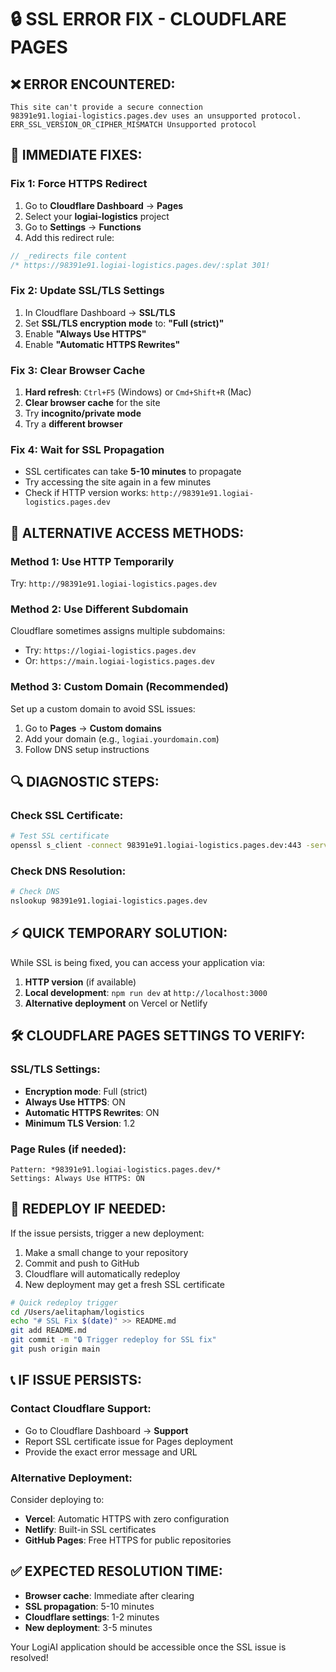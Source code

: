 # 🔒 SSL ERROR FIX - CLOUDFLARE PAGES

## ❌ **ERROR ENCOUNTERED:**
```
This site can't provide a secure connection
98391e91.logiai-logistics.pages.dev uses an unsupported protocol.
ERR_SSL_VERSION_OR_CIPHER_MISMATCH Unsupported protocol
```

## 🔧 **IMMEDIATE FIXES:**

### **Fix 1: Force HTTPS Redirect**
1. Go to **Cloudflare Dashboard** → **Pages**
2. Select your **logiai-logistics** project
3. Go to **Settings** → **Functions**
4. Add this redirect rule:

```javascript
// _redirects file content
/* https://98391e91.logiai-logistics.pages.dev/:splat 301!
```

### **Fix 2: Update SSL/TLS Settings**
1. In Cloudflare Dashboard → **SSL/TLS**
2. Set **SSL/TLS encryption mode** to: **"Full (strict)"**
3. Enable **"Always Use HTTPS"**
4. Enable **"Automatic HTTPS Rewrites"**

### **Fix 3: Clear Browser Cache**
1. **Hard refresh**: `Ctrl+F5` (Windows) or `Cmd+Shift+R` (Mac)
2. **Clear browser cache** for the site
3. Try **incognito/private mode**
4. Try a **different browser**

### **Fix 4: Wait for SSL Propagation**
- SSL certificates can take **5-10 minutes** to propagate
- Try accessing the site again in a few minutes
- Check if HTTP version works: `http://98391e91.logiai-logistics.pages.dev`

## 🚀 **ALTERNATIVE ACCESS METHODS:**

### **Method 1: Use HTTP Temporarily**
Try: `http://98391e91.logiai-logistics.pages.dev`

### **Method 2: Use Different Subdomain**
Cloudflare sometimes assigns multiple subdomains:
- Try: `https://logiai-logistics.pages.dev`
- Or: `https://main.logiai-logistics.pages.dev`

### **Method 3: Custom Domain (Recommended)**
Set up a custom domain to avoid SSL issues:
1. Go to **Pages** → **Custom domains**
2. Add your domain (e.g., `logiai.yourdomain.com`)
3. Follow DNS setup instructions

## 🔍 **DIAGNOSTIC STEPS:**

### **Check SSL Certificate:**
```bash
# Test SSL certificate
openssl s_client -connect 98391e91.logiai-logistics.pages.dev:443 -servername 98391e91.logiai-logistics.pages.dev
```

### **Check DNS Resolution:**
```bash
# Check DNS
nslookup 98391e91.logiai-logistics.pages.dev
```

## ⚡ **QUICK TEMPORARY SOLUTION:**

While SSL is being fixed, you can access your application via:
1. **HTTP version** (if available)
2. **Local development**: `npm run dev` at `http://localhost:3000`
3. **Alternative deployment** on Vercel or Netlify

## 🛠️ **CLOUDFLARE PAGES SETTINGS TO VERIFY:**

### **SSL/TLS Settings:**
- **Encryption mode**: Full (strict)
- **Always Use HTTPS**: ON
- **Automatic HTTPS Rewrites**: ON
- **Minimum TLS Version**: 1.2

### **Page Rules (if needed):**
```
Pattern: *98391e91.logiai-logistics.pages.dev/*
Settings: Always Use HTTPS: ON
```

## 🔄 **REDEPLOY IF NEEDED:**

If the issue persists, trigger a new deployment:
1. Make a small change to your repository
2. Commit and push to GitHub
3. Cloudflare will automatically redeploy
4. New deployment may get a fresh SSL certificate

```bash
# Quick redeploy trigger
cd /Users/aelitapham/logistics
echo "# SSL Fix $(date)" >> README.md
git add README.md
git commit -m "🔒 Trigger redeploy for SSL fix"
git push origin main
```

## 📞 **IF ISSUE PERSISTS:**

### **Contact Cloudflare Support:**
- Go to Cloudflare Dashboard → **Support**
- Report SSL certificate issue for Pages deployment
- Provide the exact error message and URL

### **Alternative Deployment:**
Consider deploying to:
- **Vercel**: Automatic HTTPS with zero configuration
- **Netlify**: Built-in SSL certificates
- **GitHub Pages**: Free HTTPS for public repositories

## ✅ **EXPECTED RESOLUTION TIME:**
- **Browser cache**: Immediate after clearing
- **SSL propagation**: 5-10 minutes
- **Cloudflare settings**: 1-2 minutes
- **New deployment**: 3-5 minutes

Your LogiAI application should be accessible once the SSL issue is resolved!
